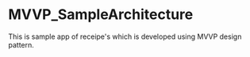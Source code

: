 # MVVP_SampleArchitecture
This is sample app of receipe's which is developed using MVVP design pattern.
